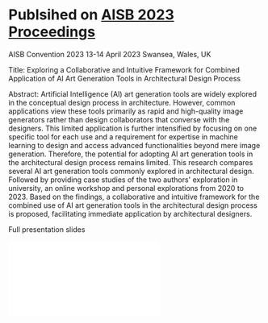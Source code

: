 # Publsihed on [AISB 2023 Proceedings]([https://chat.openai.com/](https://aisb.org.uk/wp-content/uploads/2023/05/aisb2023.pdf))

AISB Convention 2023
13-14 April 2023
Swansea, Wales, UK

Title:
Exploring a Collaborative and Intuitive Framework for Combined Application of AI Art Generation Tools in Architectural Design Process 

Abstract:
Artificial Intelligence (AI) art generation tools are widely explored in the conceptual design process in architecture. However, common applications view these tools primarily as rapid and high-quality image generators rather than design collaborators that converse with the designers. This limited application is further intensified by focusing on one specific tool for each use and a requirement for expertise in machine learning to design and access advanced functionalities beyond mere image generation. Therefore, the potential for adopting AI art generation tools in the architectural design process remains limited.
This research compares several AI art generation tools commonly explored in architectural design. Followed by providing case studies of the two authors' exploration in university, an online workshop and personal explorations from 2020 to 2023. Based on the findings, a collaborative and intuitive framework for the combined use of AI art generation tools in the architectural design process is proposed,  facilitating immediate application by architectural designers.

Full presentation slides

![Full presentation slides](/images/20230519/20230414-AISB-presentation.pdf)
